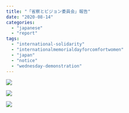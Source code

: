 ```yaml
---
title: "「省察とビジョン委員会」報告"
date: "2020-08-14"
categories: 
  - "japanese"
  - "report"
tags: 
  - "international-solidarity"
  - "internationalmemorialdayforcomfortwomen"
  - "japan"
  - "notice"
  - "wednesday-demonstration"
---
```


![](https://womenandwar.net/kr/wp-content/uploads/2020/08/0812-省察とビジョン委員会報告.pdf_page_1-791x1024.jpg)

![](https://womenandwar.net/kr/wp-content/uploads/2020/08/0812-省察とビジョン委員会報告.pdf_page_2-791x1024.jpg)

![](https://womenandwar.net/kr/wp-content/uploads/2020/08/0812-省察とビジョン委員会報告.pdf_page_3-791x1024.jpg)
